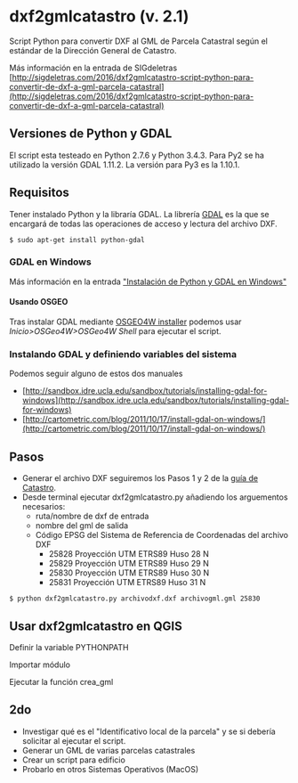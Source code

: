 # dxf2gmlcatastro (v. 2.1)

Script Python para convertir DXF al GML de Parcela Catastral según el estándar de la Dirección General de Catastro.

Más información en la entrada de SIGdeletras [http://sigdeletras.com/2016/dxf2gmlcatastro-script-python-para-convertir-de-dxf-a-gml-parcela-catastral](http://sigdeletras.com/2016/dxf2gmlcatastro-script-python-para-convertir-de-dxf-a-gml-parcela-catastral)

## Versiones de Python y GDAL

El script esta testeado en Python 2.7.6 y Python 3.4.3.
Para Py2 se ha utilizado la versión GDAL 1.11.2. La versión para Py3 es la 1.10.1.


## Requisitos

Tener instalado Python y la libraría GDAL. La librería [GDAL](https://pypi.python.org/pypi/GDAL/) es la que se encargará de todas las operaciones de acceso y lectura del archivo DXF. 

    $ sudo apt-get install python-gdal

### GDAL en Windows

Más información en la entrada ["Instalación de Python y GDAL en Windows"](http://www.sigdeletras.com/2016/instalacion-de-python-y-gdal-en-windows)

#### Usando OSGEO

Tras instalar GDAL mediante [OSGEO4W installer](http://trac.osgeo.org/osgeo4w/wiki) podemos usar *Inicio>OSGeo4W>OSGeo4W Shell* para ejecutar el script.

### Instalando GDAL y definiendo variables del sistema

Podemos seguir alguno de estos dos manuales

* [http://sandbox.idre.ucla.edu/sandbox/tutorials/installing-gdal-for-windows](http://sandbox.idre.ucla.edu/sandbox/tutorials/installing-gdal-for-windows)
* [http://cartometric.com/blog/2011/10/17/install-gdal-on-windows/](http://cartometric.com/blog/2011/10/17/install-gdal-on-windows/)

## Pasos

* Generar el archivo DXF seguiremos los Pasos 1 y 2 de la [guía de Catastro](http://www.catastro.minhap.es/documentos/portal%20generacion%20GML.pdf).
* Desde terminal ejecutar dxf2gmlcatastro.py añadiendo los arguementos necesarios:
    - ruta/nombre de dxf de entrada
    - nombre del gml de salida
    - Código EPSG del Sistema de Referencia de Coordenadas del archivo DXF
        + 25828 Proyección UTM ETRS89 Huso 28 N
        + 25829 Proyección UTM ETRS89 Huso 29 N
        + 25830 Proyección UTM ETRS89 Huso 30 N
        + 25831 Proyección UTM ETRS89 Huso 31 N

```
$ python dxf2gmlcatastro.py archivodxf.dxf archivogml.gml 25830
```

## Usar dxf2gmlcatastro en QGIS

Definir la variable PYTHONPATH

Importar módulo

Ejecutar la función crea_gml

## 2do
* Investigar qué es el "Identificativo local de la parcela"  y se si debería solicitar al ejecutar el script.
* Generar un GML de varias parcelas catastrales
* Crear un script para edificio
* Probarlo en otros Sistemas Operativos (MacOS)
